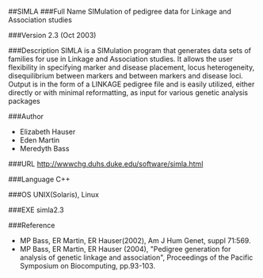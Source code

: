 ##SIMLA
###Full Name
SIMulation of pedigree data for Linkage and Association studies

###Version
2.3 (Oct 2003)

###Description
SIMLA is a SIMulation program that generates data sets of families for use in Linkage and Association studies. It allows the user flexibility in specifying marker and disease placement, locus heterogeneity, disequilibrium between markers and between markers and disease loci. Output is in the form of a LINKAGE pedigree file and is easily utilized, either directly or with minimal reformatting, as input for various genetic analysis packages

###Author
* Elizabeth Hauser
* Eden Martin
* Meredyth Bass

###URL
http://wwwchg.duhs.duke.edu/software/simla.html

###Language
C++

###OS
UNIX(Solaris), Linux

###EXE
simla2.3

###Reference
* MP Bass, ER Martin, ER Hauser(2002), Am J Hum Genet, suppl 71:569.
* MP Bass, ER Martin, ER Hauser (2004), "Pedigree generation for analysis of genetic linkage and association", Proceedings of the Pacific Symposium on Biocomputing, pp.93-103.


